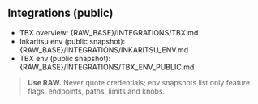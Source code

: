 
## Integrations (public)
- TBX overview: {RAW_BASE}/INTEGRATIONS/TBX.md
- Inkaritsu env (public snapshot): {RAW_BASE}/INTEGRATIONS/INKARITSU_ENV.md
- TBX env (public snapshot): {RAW_BASE}/INTEGRATIONS/TBX_ENV_PUBLIC.md

> **Use RAW.** Never quote credentials; env snapshots list only feature flags, endpoints, paths, limits and knobs.
